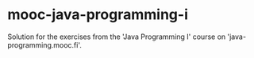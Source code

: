 # mooc-java-programming-i
Solution for the exercises from the 'Java Programming I' course on 'java-programming.mooc.fi'.
